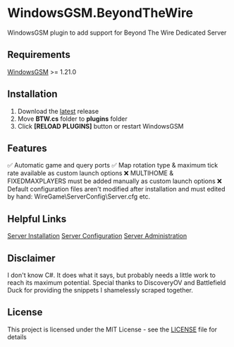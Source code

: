 # WindowsGSM.BeyondTheWire
WindowsGSM plugin to add support for Beyond The Wire Dedicated Server

## Requirements
[WindowsGSM](https://github.com/WindowsGSM/WindowsGSM) >= 1.21.0

## Installation
1. Download the [latest](https://github.com/ExpendaBubble/WindowsGSM.BeyondTheWire/releases/latest) release
1. Move **BTW.cs** folder to **plugins** folder
1. Click **[RELOAD PLUGINS]** button or restart WindowsGSM

## Features
✅ Automatic game and query ports
✅ Map rotation type & maximum tick rate available as custom launch options
❌ MULTIHOME & FIXEDMAXPLAYERS must be added manually as custom launch options
❌ Default configuration files aren't modified after installation and must edited by hand: WireGame\ServerConfig\Server.cfg etc.

## Helpful Links 
[Server Installation](https://beyondthewire.fandom.com/wiki/Server_Installation)
[Server Configuration](https://beyondthewire.fandom.com/wiki/Server_Configuration)
[Server Administration](https://beyondthewire.fandom.com/wiki/Server_Administration)

## Disclaimer
I don't know C#. It does what it says, but probably needs a little work to reach its maximum potential.
Special thanks to DiscoveryOV and Battlefield Duck for providing the snippets I shamelessly scraped together.

## License
This project is licensed under the MIT License - see the [LICENSE](https://github.com/ExpendaBubble/WindowsGSM.BeyondTheWire/blob/master/LICENSE) file for details
